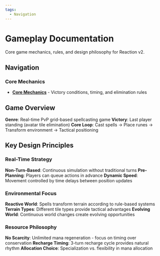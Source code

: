 ```yaml
---
tags:
  - Navigation
---
```


# Gameplay Documentation

Core game mechanics, rules, and design philosophy for Reaction v2.

## Navigation

### Core Mechanics
- [**Core Mechanics**](core-mechanics.md) - Victory conditions, timing, and elimination rules

## Game Overview

**Genre**: Real-time PvP grid-based spellcasting game
**Victory**: Last player standing (avatar tile elimination)
**Core Loop**: Cast spells → Place runes → Transform environment → Tactical positioning

## Key Design Principles

### Real-Time Strategy
**Non-Turn-Based**: Continuous simulation without traditional turns
**Pre-Planning**: Players can queue actions in advance
**Dynamic Speed**: Movement controlled by time delays between position updates

### Environmental Focus
**Reactive World**: Spells transform terrain according to rule-based systems
**Terrain Types**: Different tile types provide tactical advantages
**Evolving World**: Continuous world changes create evolving opportunities

### Resource Philosophy
**No Scarcity**: Unlimited mana regeneration - focus on timing over conservation
**Recharge Timing**: 3-turn recharge cycle provides natural rhythm
**Allocation Choice**: Specialization vs. flexibility in mana allocation